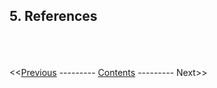 ## 5. References




\
\
\
<<[Previous](08_conclusion.html) --------- [Contents](00_intro_and_toc.html) --------- Next>>